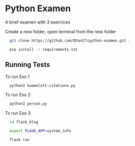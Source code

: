# Python Examen

A brief examen with 3 exercices

Create a new folder, open terminal from the new folder

```bash
  git clone https://github.com/QVan27/python-examen.git .
```
```bash
  pip install -r requirements.txt
```
## Running Tests

To run Exo 1

```bash
  python3 kaamelott-citations.py
```

To run Exo 2

```bash
  python3 person.py
```

To run Exo 3

```bash
  cd flask_blog
```
```bash
  export FLASK_APP=system_info
```
```bash
  flask run
```